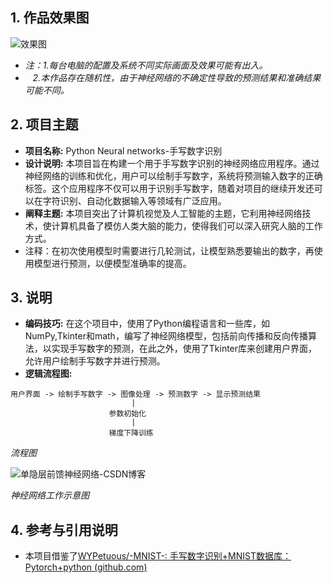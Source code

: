 ## 1. 作品效果图

![效果图](C:\Users\111\Desktop\QQ截图20231010234218.png)

- *注：1.每台电脑的配置及系统不同实际画面及效果可能有出入。*
-    *2.本作品存在随机性，由于神经网络的不确定性导致的预测结果和准确结果可能不同。*

## 2. 项目主题

- **项目名称:** Python Neural networks-手写数字识别
- **设计说明:** 本项目旨在构建一个用于手写数字识别的神经网络应用程序。通过神经网络的训练和优化，用户可以绘制手写数字，系统将预测输入数字的正确标签。这个应用程序不仅可以用于识别手写数字，随着对项目的继续开发还可以在字符识别、自动化数据输入等领域有广泛应用。
- **阐释主题:** 本项目突出了计算机视觉及人工智能的主题，它利用神经网络技术，使计算机具备了模仿人类大脑的能力，使得我们可以深入研究人脑的工作方式。
- 注释：在初次使用模型时需要进行几轮测试，让模型熟悉要输出的数字，再使用模型进行预测，以便模型准确率的提高。

## 3. 说明

- **编码技巧:** 在这个项目中，使用了Python编程语言和一些库，如NumPy,Tkinter和math，编写了神经网络模型，包括前向传播和反向传播算法，以实现手写数字的预测，在此之外，使用了Tkinter库来创建用户界面，允许用户绘制手写数字并进行预测。
- **逻辑流程图:** 

```
用户界面 -> 绘制手写数字 -> 图像处理 -> 预测数字 -> 显示预测结果
                           |
                      参数初始化
                           |
                      梯度下降训练
```

*流程图*

![单隐层前馈神经网络-CSDN博客](C:\Users\111\Desktop\20181104123318478.png)

*神经网络工作示意图*

## 4. 参考与引用说明

- 本项目借鉴了[WYPetuous/-MNIST-: 手写数字识别+MNIST数据库：Pytorch+python (github.com)](https://github.com/WYPetuous/-MNIST-)
